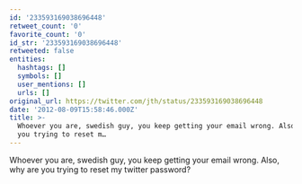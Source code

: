 ```yaml
---
id: '233593169038696448'
retweet_count: '0'
favorite_count: '0'
id_str: '233593169038696448'
retweeted: false
entities:
  hashtags: []
  symbols: []
  user_mentions: []
  urls: []
original_url: https://twitter.com/jth/status/233593169038696448
date: '2012-08-09T15:58:46.000Z'
title: >-
  Whoever you are, swedish guy, you keep getting your email wrong. Also, why are
  you trying to reset m…
---
```


Whoever you are, swedish guy, you keep getting your email wrong. Also, why are you trying to reset my twitter password?